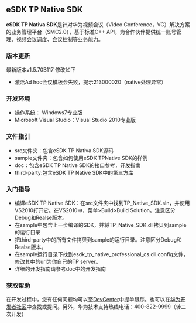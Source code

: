 ## eSDK TP Native SDK ##

**eSDK TP Nativa SDK**是针对华为视频会议（Video Conference，VC）解决方案的业务管理平台（SMC2.0），基于标准C++ API，为合作伙伴提供统一账号管理、视频会议调度、会议控制等业务能力。

### 版本更新 ###
最新版本v1.5.70B117  修改如下

- 激活Ad hoc会议模板会失败，提示213000020（native处理异常）


### 开发环境 ###

- 操作系统： Windows7专业版
- Microsoft Visual Studio：Visual Studio 2010专业版


### 文件指引 ###

- src文件夹：包含eSDK TP Nativa SDK源码
- sample文件夹：包含如何使用eSDK TPNative SDK的样例
- doc：包含eSDK TP Native SDK的接口参考，开发指南
- third-party:包含eSDK TP Native SDK中的第三方库


### 入门指导 ###

- 编译eSDK TP Native SDK：在src文件夹中找到TP\_Native\_SDK.sln，并使用VS2010打开它。在VS2010中，菜单>Build>Build Solution。注意区分Debug和Realse版本。
- 在sample中包含上一步编译的SDK，并将TP\_Native_SDK.dll拷贝到sample的运行目录
- 把third-party中的所有文件拷贝到sample的运行目录。注意区分Debug和Realse版本。
- 在sample运行目录下找到esdk\_tp\_native\_professional_cs.dll.config文件，修改其中的url为你自己的TP server。
- 详细的开发指南请参考doc中的开发指南


### 获取帮助 ###

在开发过程中，您有任何问题均可以至[DevCenter](https://devcenter.huawei.com)中提单跟踪。也可以在[华为开发者社区](http://bbs.csdn.net/forums/hwucdeveloper)中查找或提问。另外，华为技术支持热线电话：400-822-9999（转二次开发）